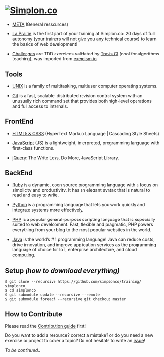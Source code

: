 # [![Simplon.co](https://media.licdn.com/media/AAEAAQAAAAAAAAM8AAAAJGQyOGZhZmIxLWU4YzUtNDViMi1iZTA0LTUwZWY0NzBkODI4NA.png)](http://simplon.co/)

* [META](https://github.com/simplonco/meta-training) (General ressources)

* [La Prairie](https://github.com/simplonco/prairie) is the first part of your training at Simplon.co: 20 days of full autonomy (your trainers will not give you any technical course) to learn the basics of web development!

* [Challenges](https://github.com/simplonco/challenges) are TDD exercices validated by [Travis CI](https://travis-ci.org/) (cool for algorithms teaching), was imported from [exercism.io](http://exercism.io/)

## Tools 

* [UNIX](https://github.com/simplonco/unix-training)
  is a family of multitasking, multiuser computer operating systems.

* [Git](https://github.com/simplonco/git-training)
  is a fast, scalable, distributed revision control
  system with an unusually rich command set that provides both
  high-level operations and full access to internals.

## FrontEnd

* [HTML5 & CSS3](https://github.com/simplonco/html-css-training)
  (HyperText Markup Language | Cascading Style Sheets)

* [JavaScript](https://github.com/simplonco/js-training)
  (JS) is a lightweight, interpreted, programming language with first-class functions.

* [jQuery](https://github.com/simplonco/jquery-training):
  The Write Less, Do More, JavaScript Library.

## BackEnd

* [Ruby](https://github.com/simplonco/ruby-training)
  is a dynamic, open source programming language with a focus on simplicity and productivity.
  It has an elegant syntax that is natural to read and easy to write. 

* [Python](https://github.com/simplonco/python-training)
  is a programming language that lets you work quickly and integrate systems more effectively.

* [PHP](https://github.com/simplonco/php-training)
  is a popular general-purpose scripting language that is especially suited to web development.
  Fast, flexible and pragmatic, PHP powers everything from your blog to the most popular websites in the world.

* [Java](https://github.com/simplonco/java-training)
  is the world’s # 1 programming language!
  Java can reduce costs, drive innovation, and improve application services as the programming language of choice for IoT, enterprise architecture, and cloud computing.

## Setup _(how to download everything)_

```shell
$ git clone --recursive https://github.com/simplonco/training/ simplonco
$ cd simplonco
$ git submodule update --recursive --remote
$ git submodule foreach --recursive git checkout master
```

## How to Contribute

Please read the [Contribution guide](https://github.com/simplonco/training/blob/master/CONTRIBUTING.md) first!

Do you want to add a resource? correct a mistake? or do you need a new exercise or project to cover a topic?
Do not hesitate to write an [issue](https://github.com/simplonco/training/issues)!

_To be continued.._
